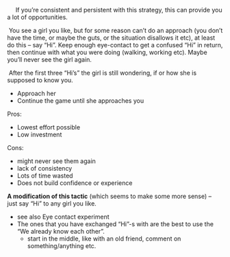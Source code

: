  
 
 If you’re consistent and persistent with this strategy, this can provide you a lot of opportunities. 



 You see a girl you like, but for some reason can’t do an approach (you don’t have the time, or maybe the guts, or the situation disallows it etc), at least do this – say “Hi”. Keep enough eye-contact to get a confused “Hi” in return, then continue with what you were doing (walking, working etc). Maybe you’ll never see the girl again.


 After the first three “Hi’s” the girl is still wondering, if or how she is supposed to know you.
- Approach her
- Continue the game until she approaches you

Pros:
- Lowest effort possible
- Low investment

Cons:
- might never see them again
- lack of consistency
- Lots of time wasted
- Does not build confidence or experience


**A modification of this tactic** (which seems to make some more sense) – just say “Hi” to any girl you like.
- see also Eye contact experiment
- The ones that you have exchanged “Hi”-s with are the best to use the “We already know each other”.
	- start in the middle, like with an old friend, comment on something/anything etc.


















